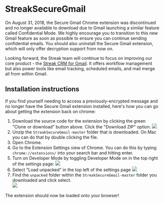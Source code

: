 # StreakSecureGmail

On August 31, 2018, the Secure Gmail Chrome extension was discontinued and no longer available to download due to Gmail launching a similar feature called Confidential Mode.
We highly encourage you to transition to this new Gmail feature as soon as possible to ensure you can continue sending confidential emails. You should also uninstall the Secure Gmail extension, which will only offer decryption support from now on.

Looking forward, the Streak team will continue to focus on improving our core product - the [Streak CRM for Gmail](https://www.streak.com). It offers workflow management but also power tools like email tracking, scheduled emails, and mail merge all from within Gmail.

## Installation instructions

If you find yourself needing to access a previously-encrypted message and no longer have the Secure Gmail extension installed, here's how you can go about getting the extension back on chrome:

1. Download the source code for the extension by clicking the green "Clone or download" button above.  Click the "Download ZIP" option.
![](https://user-images.githubusercontent.com/12823489/62582195-6e651400-b860-11e9-9143-e4cecabb4b2c.png)
2. Unzip the `StreakSecureGmail-master` folder that is downloaded.  On Mac you can do that by double clicking the file.
3. Open Chrome.
4. Go to the Extension Settings view of Chrome.  You can do this by typing `chrome://extensions/` into your search bar and hitting enter.
5. Turn on Developer Mode by toggling Developer Mode on in the top right of the settings page:
![](https://user-images.githubusercontent.com/12823489/62582770-60b08e00-b862-11e9-92e1-0cef95fc4b22.png)
6. Select "Load unpacked" in the top left of the settings page
![](https://user-images.githubusercontent.com/12823489/62582774-64dcab80-b862-11e9-8eb1-b3486187c4ac.png)
7. Find the `unpacked` folder within the `StreakSecureGmail-master` folder you downloaded and click select.  
![](https://user-images.githubusercontent.com/12823489/62582915-e7fe0180-b862-11e9-8e97-57e663cfdd2f.png)

The extension should now be loaded onto your browser! 

